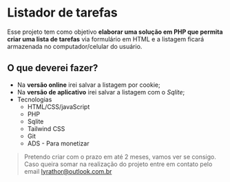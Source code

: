 # Listador de tarefas
Esse projeto tem como objetivo **elaborar uma solução em PHP que permita criar uma lista de tarefas** via formulário em HTML e a listagem ficará armazenada no computador/celular do usuário.

## O que deverei fazer?
* Na **versão online** irei salvar a listagem por cookie;
* Na **versão de aplicativo** irei salvar a listagem com o *Sqlite*;
* Tecnologias
  * HTML/CSS/javaScript
  * PHP
  * Sqlite
  * Tailwind CSS
  * Git
  * ADS - Para monetizar

> Pretendo criar com o prazo em até 2 meses, vamos ver se consigo. Caso queira somar na realização do projeto entre em contato pelo email lyrathor@outlook.com.br